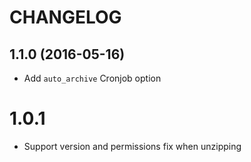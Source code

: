 # CHANGELOG

## 1.1.0 (2016-05-16)
* Add `auto_archive` Cronjob option

# 1.0.1
* Support version and permissions fix when unzipping
